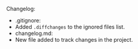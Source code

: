 
Changelog:
- .gitignore:  
- Added `.diffchanges` to the ignored files list.
- changelog.md:  
- New file added to track changes in the project.
